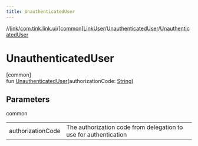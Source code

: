 ```yaml
---
title: UnauthenticatedUser
---
```

//[link](../../../../index.html)/[com.tink.link.ui](../../index.html)/[[common]LinkUser](../index.html)/[UnauthenticatedUser](index.html)/[UnauthenticatedUser](-unauthenticated-user.html)



# UnauthenticatedUser



[common]\
fun [UnauthenticatedUser](-unauthenticated-user.html)(authorizationCode: [String](https://kotlinlang.org/api/latest/jvm/stdlib/kotlin/-string/index.html))



## Parameters


common

| | |
|---|---|
| authorizationCode | The authorization code from delegation to use for authentication |




